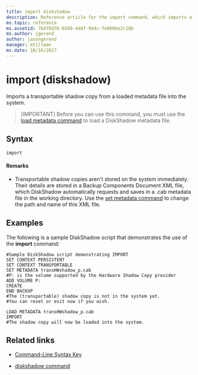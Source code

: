 ```yaml
---
title: import diskshadow
description: Reference article for the import command, which imports a transportable shadow copy from a loaded metadata file into the system.
ms.topic: reference
ms.assetid: 7bd78d76-0560-4d47-944c-fe960be2c10b
ms.author: jgerend
author: jasongerend
manager: mtillman
ms.date: 10/16/2017
---
```


# import (diskshadow)

Imports a transportable shadow copy from a loaded metadata file into the system.

> [IMPORTANT]
> Before you can use this command, you must use the [load metadata command](load-metadata.md) to load a DiskShadow metadata file.

## Syntax

```
import
```

#### Remarks

- Transportable shadow copies aren't stored on the system immediately. Their details are stored in a Backup Components Document XML file, which DiskShadow automatically requests and saves in a .cab metadata file in the working directory. Use the [set metadata command](set-metadata.md) to change the path and name of this XML file.

## Examples

The following is a sample DiskShadow script that demonstrates the use of the **import** command:

```
#Sample DiskShadow script demonstrating IMPORT
SET CONTEXT PERSISTENT
SET CONTEXT TRANSPORTABLE
SET METADATA transHWshadow_p.cab
#P: is the volume supported by the Hardware Shadow Copy provider
ADD VOLUME P:
CREATE
END BACKUP
#The (transportable) shadow copy is not in the system yet.
#You can reset or exit now if you wish.

LOAD METADATA transHWshadow_p.cab
IMPORT
#The shadow copy will now be loaded into the system.
```

## Related links

- [Command-Line Syntax Key](command-line-syntax-key.md)

- [diskshadow command](diskshadow.md)
